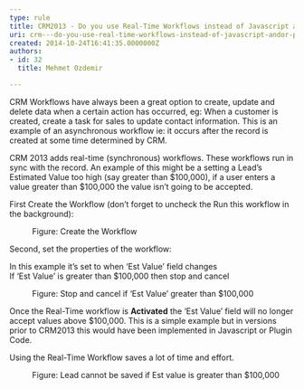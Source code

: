 ```yaml
---
type: rule
title: CRM2013 - Do you use Real-Time Workflows instead of Javascript and/or Plugin Code?
uri: crm---do-you-use-real-time-workflows-instead-of-javascript-andor-plugin-code
created: 2014-10-24T16:41:35.0000000Z
authors:
- id: 32
  title: Mehmet Ozdemir

---
```




<span class='intro'> <p class="p1">CRM Workflows have always been a great option to create, update and delete data when a certain action has occurred, eg&#58; When a customer is created, create a task for sales to update contact information. This is an example of an asynchronous workflow ie&#58; it occurs after the record is created at some time determined by CRM.</p><p class="p1">CRM 2013 adds real-time (synchronous) workflows. These workflows run in sync with the record. An example of this might be a setting a Lead’s Estimated Value too high (say greater than $100,000), if a user enters a value greater than $100,000 the value isn’t going to be accepted.</p> </span>

<p>​First Create the Workflow (don’t forget to uncheck the Run this workflow in the background)&#58;</p><dl class="image"><dt><img src="realtime-workflow.png" alt="" /></dt><dd>Figure&#58; Create the Workflow </dd></dl><p class="p1">Second, set the properties of the workflow&#58;</p><p class="p1">In this example it’s set to when ‘Est Value’ field changes<br>
If ‘Est Value’ is greater than $100,000 then stop and cancel</p><dl class="image"><dt><img src="realtime-workflow-2.png" alt="" /></dt><dd>Figure&#58; Stop and cancel if ‘Est Value’ greater than $100,000</dd></dl><p class="p1">​Once the Real-Time workflow is <strong>Activated</strong> the ‘Est Value’ field will no longer accept values above $100,000. This is a simple example but in versions prior to CRM2013 this would have been implemented in Javascript or Plugin Code.</p><p class="p1">Using the Real-Time Workflow saves a lot of time and effort.</p><dl class="image"><dt><img src="realtime-workflow-3.png" alt="" /></dt><dd>Figure&#58; Lead cannot be saved if Est value is greater than $100,000</dd></dl>


